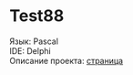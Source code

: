 # Test88

Язык: Pascal  
IDE: Delphi  
Описание проекта: [страница](http://pavelquash.github.io/test88/)
